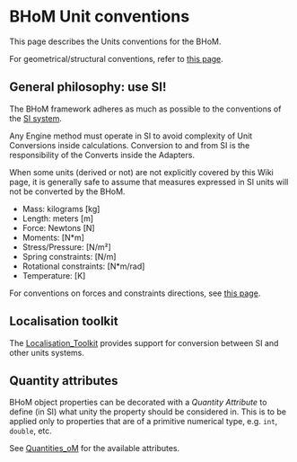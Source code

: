 # BHoM Unit conventions

This page describes the Units conventions for the BHoM.

For geometrical/structural conventions, refer to [this page](/documentation/BHoM-Structural-Conventions).

## General philosophy: use SI!
The BHoM framework adheres as much as possible to the conventions of the [SI system](https://en.wikipedia.org/wiki/International_System_of_Units).

Any Engine method must operate in SI to avoid complexity of Unit Conversions inside calculations.
Conversion to and from SI is the responsibility of the Converts inside the Adapters. 

When some units (derived or not) are not explicitly covered by this Wiki page, it is generally safe to assume that measures expressed in SI units will not be converted by the BHoM.

- Mass: kilograms [kg]
- Length: meters [m]
- Force: Newtons [N]
- Moments: [N*m]
- Stress/Pressure: [N/m²]
- Spring constraints: [N/m]
- Rotational constraints: [N*m/rad]
- Temperature: [K]

For conventions on forces and constraints directions, see [this page](/documentation/BHoM-Structural-Conventions).

## Localisation toolkit

The [Localisation_Toolkit](https://github.com/BHoM/Localisation_Toolkit) provides support for conversion between SI and other units systems.

## Quantity attributes

BHoM object properties can be decorated with a _Quantity Attribute_ to define (in SI) what unity the property should be considered in. 
This is to be applied only to properties that are of a primitive numerical type, e.g. `int`, `double`, etc. 

See [Quantities_oM](https://github.com/BHoM/BHoM/tree/master/Quantities_oM/Attributes) for the available attributes.
